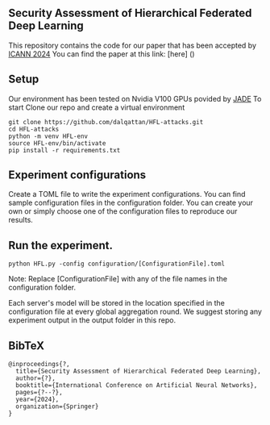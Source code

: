 ## Security Assessment of Hierarchical Federated Deep Learning ##

This repository contains the code for our paper that has been accepted by [ICANN 2024](https://e-nns.org/icann2024/)
You can find the paper at this link: [here] ()

## Setup ##
Our environment has been tested on Nvidia V100 GPUs povided by [JADE](https://www.jade.ac.uk/)
To start Clone our repo and create a virtual environment
```
git clone https://github.com/dalqattan/HFL-attacks.git
cd HFL-attacks
python -m venv HFL-env
source HFL-env/bin/activate
pip install -r requirements.txt
```

## Experiment configurations ##

Create a TOML file to write the experiment configurations. 
You can find sample configuration files in the configuration folder.
You can create your own or simply choose one of the configuration files to reproduce our results.

## Run the experiment. ##
```
python HFL.py -config configuration/[ConfigurationFile].toml
```
Note: Replace [ConfigurationFile] with any of the file names in the configuration folder.

Each server's model will be stored in the location specified in the configuration file at every global aggregation round.
We suggest storing any experiment output in the output folder in this repo.

## BibTeX ##
```
@inproceedings{?,
  title={Security Assessment of Hierarchical Federated Deep Learning},
  author={?},
  booktitle={International Conference on Artificial Neural Networks},
  pages={?--?},
  year={2024},
  organization={Springer}
}
```
